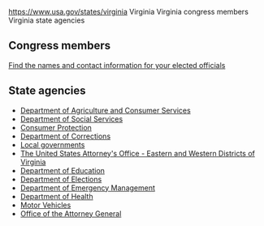 

https://www.usa.gov/states/virginia
Virginia
Virginia congress members
Virginia state agencies

Congress members
----------------

[Find the names and contact information for your elected officials](https://www.usa.gov/elected-officials)

State agencies
--------------

* [Department of Agriculture and Consumer Services](https://www.vdacs.virginia.gov/)
* [Department of Social Services](https://www.dss.virginia.gov/)
* [Consumer Protection](https://www.oag.state.va.us/consumer-protection/)
* [Department of Corrections](https://vadoc.virginia.gov/)
* [Local governments](https://www.statelocalgov.net/state-va.cfm#City%20Guides)
* [The United States Attorney's Office - Eastern and Western Districts of Virginia](https://www.justice.gov/usao-edva)
* [Department of Education](https://www.doe.virginia.gov/)
* [Department of Elections](https://www.elections.virginia.gov/)
* [Department of Emergency Management](https://www.vaemergency.gov/)
* [Department of Health](https://www.vdh.virginia.gov/)
* [Motor Vehicles](https://www.dmv.virginia.gov/#/)
* [Office of the Attorney General](https://www.oag.state.va.us/)

